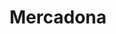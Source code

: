 ---
title: "Mercadona"
url: /sevilla/mercadona-avenida-alcalde-manuel-de-valle/
shop: supermercado
---